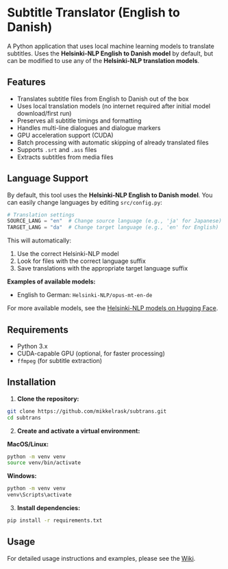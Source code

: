 # Subtitle Translator (English to Danish)

A Python application that uses local machine learning models to translate subtitles. Uses the **Helsinki-NLP English to Danish model** by default, but can be modified to use any of the **Helsinki-NLP translation models**.

## Features

- Translates subtitle files from English to Danish out of the box
- Uses local translation models (no internet required after initial model download/first run)
- Preserves all subtitle timings and formatting
- Handles multi-line dialogues and dialogue markers
- GPU acceleration support (CUDA)
- Batch processing with automatic skipping of already translated files
- Supports `.srt` and `.ass` files
- Extracts subtitles from media files

## Language Support

By default, this tool uses the **Helsinki-NLP English to Danish model**. You can easily change languages by editing `src/config.py`:

```python
# Translation settings
SOURCE_LANG = "en"  # Change source language (e.g., 'ja' for Japanese)
TARGET_LANG = "da"  # Change target language (e.g., 'en' for English)
```

This will automatically:
1. Use the correct Helsinki-NLP model
2. Look for files with the correct language suffix
3. Save translations with the appropriate target language suffix

**Examples of available models:**
- English to German: `Helsinki-NLP/opus-mt-en-de`

For more available models, see the [Helsinki-NLP models on Hugging Face](https://huggingface.co/Helsinki-NLP).

## Requirements

- Python 3.x
- CUDA-capable GPU (optional, for faster processing)
- `ffmpeg` (for subtitle extraction)

## Installation

1. **Clone the repository:**
```bash
git clone https://github.com/mikkelrask/subtrans.git
cd subtrans
```

2. **Create and activate a virtual environment:**

**MacOS/Linux:**
```bash
python -m venv venv
source venv/bin/activate 
```

**Windows:**
```bash
python -m venv venv
venv\Scripts\activate
```

3. **Install dependencies:**
```bash
pip install -r requirements.txt
```

## Usage

For detailed usage instructions and examples, please see the [Wiki](https://github.com/mikkelrask/subtrans/wiki).